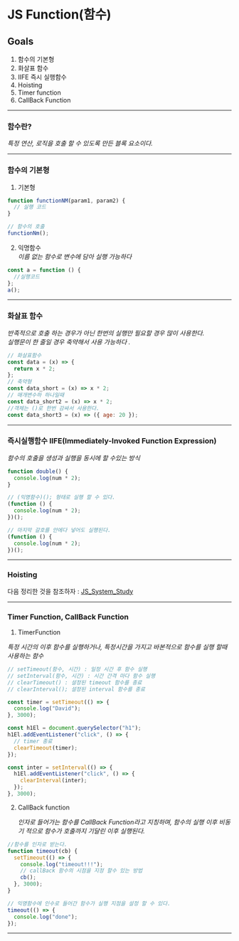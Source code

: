 # JS Function(함수)

## Goals

1. 함수의 기본형
1. 화살표 함수
1. IIFE 즉시 실행함수
1. Hoisting
1. Timer function
1. CallBack Function

---

### 함수란?

_특정 연산, 로직을 호출 할 수 있도록 만든 블록 요소이다._

---

### 함수의 기본형

1. 기본형

```js
function functionNM(param1, param2) {
  // 실행 코드
}

// 함수의 호출
functionNm();
```

2. 익명함수  
   _이름 없는 함수로 변수에 담아 실행 가능하다_

```js
const a = function () {
  //실행코드
};
a();
```

---

### 화살표 함수

_반족적으로 호출 하는 경우가 아닌 한번의 실행만 필요할 경우 많이 사용한다._  
_실행문이 한 줄일 경우 축약해서 사용 가능하다 ._

```js
// 화살표함수
const data = (x) => {
  return x * 2;
};
// 축약형
const data_short = (x) => x * 2;
// 매개변수하 하나일때
const data_short2 = (x) => x * 2;
//객체는 ()로 한번 감싸서 사용한다.
const data_short3 = (x) => ({ age: 20 });
```

---

### 즉시실행함수 IIFE(Immediately-Invoked Function Expression)

_함수의 호출을 생성과 실행을 동시에 할 수있는 방식_

```js
function double() {
  console.log(num * 2);
}

// (익명함수)(); 형태로 실행 할 수 있다.
(function () {
  console.log(num * 2);
})();

// 마지막 갈호를 안에다 넣어도 실행된다.
(function () {
  console.log(num * 2);
})();
```

---

### Hoisting

다음 정리한 것을 참조하자 : [JS_System_Study](./220425_JS_System.md)

---

### Timer Function, CallBack Function

1. TimerFunction

_특정 시간의 이후 함수를 실행하거나, 특정시간을 가지고 바본적으로 함수를 실행 할때 사용하는 함수_

```js
// setTimeout(함수, 시간) : 일정 시간 후 함수 실행
// setInterval(함수, 시간) : 시간 간격 마다 함수 실행
// clearTimeout() : 설정된 timeout 함수를 종료
// clearInterval(); 설정된 interval 함수를 종료

const timer = setTimeout(() => {
  console.log("David");
}, 3000);

const h1El = document.querySelector("h1");
h1El.addEventListener("click", () => {
  // timer 종료
  clearTimeout(timer);
});

const inter = setInterval(() => {
  h1El.addEventListener("click", () => {
    clearInterval(inter);
  });
}, 3000);
```

2. CallBack function

   _인자로 들어가는 함수를 CallBack Function라고 지칭하며, 함수의 실행 이후 비동기 적으로 함수가 호출까지 기달린 이후 실행된다._

```js
//함수를 인자로 받는다.
function timeout(cb) {
  setTimeout(() => {
    console.log("timeout!!!");
    // callBack 함수의 시점을 지정 할수 있는 방법
    cb();
  }, 3000);
}

// 익명함수에 인수로 들어간 함수가 실행 지점을 설정 할 수 있다.
timeout(() => {
  console.log("done");
});
```

---
